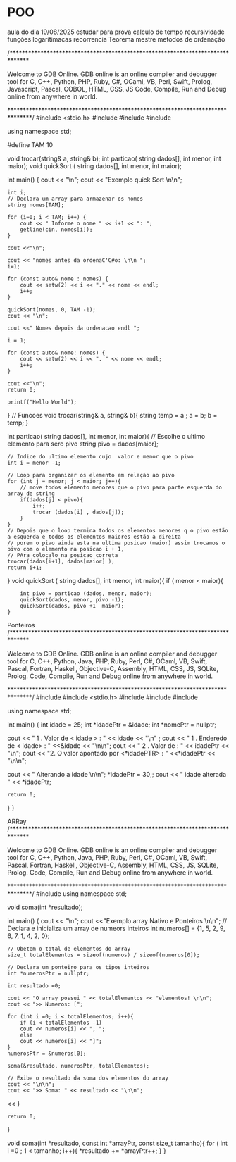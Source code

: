 # POO
aula do dia 19/08/2025
estudar para prova calculo de tempo 
recursividade funções logaritimacas 
recorrencia 
Teorema mestre 
metodos de ordenação

/******************************************************************************

Welcome to GDB Online.
  GDB online is an online compiler and debugger tool for C, C++, Python, PHP, Ruby,
  C#, OCaml, VB, Perl, Swift, Prolog, Javascript, Pascal, COBOL, HTML, CSS, JS
  Code, Compile, Run and Debug online from anywhere in world.

*******************************************************************************/
#include <stdio.h>
#include <iostream>
#include <iomanip>
#include<string>

using namespace std;

#define TAM 10

void trocar(string& a, string& b);
int particao( string dados[], int menor, int maior);
void quickSort ( string dados[], int menor, int maior);

int main()
{
	cout << "\n";
	cout << "Exemplo quick Sort \n\n";

	int i;
	// Declara um array para armazenar os nomes
	string nomes[TAM];

	for (i=0; i < TAM; i++) {
		cout << " Informe o nome " << i+1 << ": ";
		getline(cin, nomes[i]);
	}

	cout <<"\n";

	cout << "nomes antes da ordenaC'C#o: \n\n ";
	i=1;

	for (const auto& nome : nomes) {
		cout << setw(2) << i << "." << nome << endl;
		i++;
	}

	quickSort(nomes, 0, TAM -1);
	cout << "\n";

	cout <<" Nomes depois da ordenacao endl ";

	i = 1;

	for (const auto& nome: nomes) {
		cout << setw(2) << i << ". " << nome << endl;
		i++;
	}

	cout <<"\n";
	return 0;

	printf("Hello World");
}
// Funcoes
void trocar(string& a, string& b){
    string temp = a ;
    a = b;
    b = temp;
}

int particao( string dados[], int menor, int maior){
    // Escolhe o ultimo elemento para sero pivo
    string pivo = dados[maior];
    
    // Indice do ultimo elemento cujo  valor e menor que o pivo
    int i = menor -1;
    
    // Loop para organizar os elemento em relação ao pivo
    for (int j = menor; j < maior; j++){
        // move todos elemento menores que o pivo para parte esquerda do array de string
        if(dados[j] < pivo){
            i++;
            trocar (dados[i] , dados[j]);
        }
    }
    // Depois que o loop termina todos os elementos menores q o pivo estão a esquerda e todos os elementos maiores estão a direita
    // porem o pivo ainda esta na ultima posicao (maior) assim trocamos o pivo com o elemento na posicao i + 1,
    // PAra colocalo na posicao correta
    trocar(dados[i+1], dados[maior] );
    return i+1;
}
void quickSort ( string dados[], int menor, int maior){
    if ( menor < maior){
        
        int pivo = particao (dados, menor, maior);
        quickSort(dados, menor, pivo -1);
        quickSort(dados, pivo +1  maior);
    }

 Ponteiros
 /******************************************************************************

Welcome to GDB Online.
GDB online is an online compiler and debugger tool for C, C++, Python, Java, PHP, Ruby, Perl,
C#, OCaml, VB, Swift, Pascal, Fortran, Haskell, Objective-C, Assembly, HTML, CSS, JS, SQLite, Prolog.
Code, Compile, Run and Debug online from anywhere in world.

*******************************************************************************/
#include <iostream>
#include <stdio.h>
#include <iostream>
#include <iomanip>
#include<string>

using namespace std;

int main()
{
   int idade = 25;
   int *idadePtr = &idade;
   int *nomePtr = nullptr; 
   
   cout << " 1 . Valor de < idade > : " << idade << "\n" ;
   cout << " 1 . Enderedo de < idade> : " <<&idade << "\n\n";
   cout << " 2 . Valor de <idadePTR> : " << idadePtr << "\n";
   cout << "2. O valor apontado por <*idadePTR> : " <<*idadePtr << "\n\n";
   
   cout << " Alterando a idade \n\n";
   *idadePtr = 30;;
   cout << " idade alterada " << *idadePtr;
   
  
    return 0;
}
}

ARRay
/******************************************************************************

Welcome to GDB Online.
GDB online is an online compiler and debugger tool for C, C++, Python, Java, PHP, Ruby, Perl,
C#, OCaml, VB, Swift, Pascal, Fortran, Haskell, Objective-C, Assembly, HTML, CSS, JS, SQLite, Prolog.
Code, Compile, Run and Debug online from anywhere in world.

*******************************************************************************/
#include <iostream>
using namespace std;

void soma(int *resultado);

int main()
{
    cout << "\n";
    cout <<"Exemplo array Nativo e Ponteiros \n\n";
    // Declara e inicializa um array de numeors inteiros
    int numeros[] = {1, 5, 2, 9, 6, 7, 1, 4, 2, 0};
    
    // Obetem o total de elementos do array
    size_t totalElementos = sizeof(numeros) / sizeof(numeros[0]);
    
    // Declara um ponteiro para os tipos inteiros
    int *numerosPtr = nullptr;
    
    int resultado =0;
    
    cout << "O array possui " << totalElementos << "elementos! \n\n";
    cout << ">> Numeros: [";
    
    for (int i =0; i < totalElementos; i++){
        if (i < totalElementos -1)
        cout << numeros[i] << ", ";
        else
        cout << numeros[i] << "]";
    }
    numerosPtr = &numeros[0];
    
    soma(&resultado, numerosPtr, totalElementos);
    
    // Exibe o resultado da soma dos elementos do array
    cout << "\n\n";
    cout << ">> Soma: " << resultado << "\n\n";
    
 <<     }

    return 0;
}

void soma(int *resultado, const int *arrayPtr, const size_t tamanho){
    for ( int i =0 ; 1 < tamanho; i++){
        *resultado += *arrayPtr++;
    }
}

